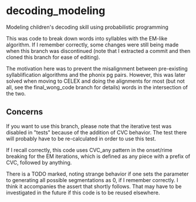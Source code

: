 # decoding_modeling
Modeling children's decoding skill using probabilistic programming

This was code to break down words into syllables with the EM-like algorithm. If I remember correctly, some changes were still being made when this branch was discontinued (note that I extracted a commit and then cloned this branch for ease of editing).

The motivation here was to prevent the misalignment between pre-existing syllablification algorithms and the phonix pg pairs. However, this was later solved when moving to CELEX and doing the alignments for most (but not all, see the final_wong_code branch for details) words in the intersection of the two.

## Concerns

If you want to use this branch, please note that the iterative test was disabled in "tests" because of the addition of CVC behavior. The test there will probably have to be re-calculated in order to use this test.

If I recall correctly, this code uses CVC_any pattern in the onset/rime breaking for the EM iterations, which is defined as any piece with a prefix of CVC, followed by anything.

There is a TODO marked, noting strange behavior if one sets the parameter to generating all possible segmentations as 0, if I remember correctly. I think it accompanies the assert that shortly follows. That may have to be investigated in the future if this code is to be reused elsewhere.
